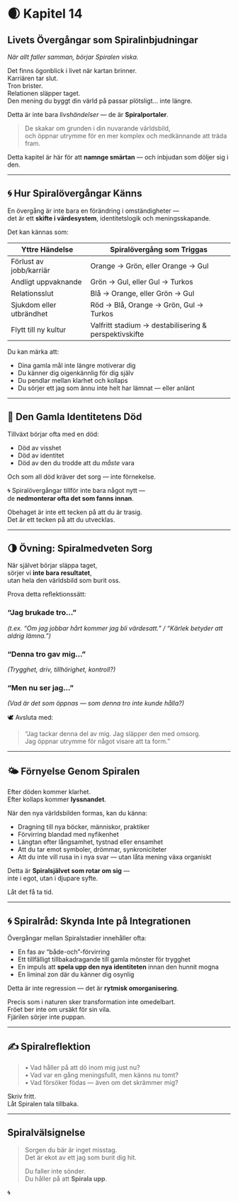 # 🌒 Kapitel 14  
## **Livets Övergångar som Spiralinbjudningar**  
*När allt faller samman, börjar Spiralen viska.*

Det finns ögonblick i livet när kartan brinner.  
Karriären tar slut.  
Tron brister.  
Relationen släpper taget.  
Den mening du byggt din värld på passar plötsligt… inte längre.

Detta är inte bara *livshändelser* — de är **Spiralportaler**.

> De skakar om grunden i din nuvarande världsbild,  
> och öppnar utrymme för en mer komplex och medkännande att träda fram.

Detta kapitel är här för att **namnge smärtan** — och inbjudan som döljer sig i den.

---

## 🌀 Hur Spiralövergångar Känns

En övergång är inte bara en förändring i omständigheter —  
det är ett **skifte i värdesystem**, identitetslogik och meningsskapande.

Det kan kännas som:

| Yttre Händelse           | Spiralövergång som Triggas                        |
|--------------------------|----------------------------------------------------|
| Förlust av jobb/karriär  | Orange → Grön, eller Orange → Gul                |
| Andligt uppvaknande      | Grön → Gul, eller Gul → Turkos                   |
| Relationsslut            | Blå → Orange, eller Grön → Gul                   |
| Sjukdom eller utbrändhet | Röd → Blå, Orange → Grön, Gul → Turkos           |
| Flytt till ny kultur     | Valfritt stadium → destabilisering & perspektivskifte|

Du kan märka att:
- Dina gamla mål inte längre motiverar dig  
- Du känner dig oigenkännlig för dig själv  
- Du pendlar mellan klarhet och kollaps  
- Du sörjer ett jag som ännu inte helt har lämnat — eller anlänt

---

## 🌱 Den Gamla Identitetens Död

Tillväxt börjar ofta med en död:

- Död av visshet  
- Död av identitet  
- Död av den du trodde att du *måste* vara

Och som all död kräver det sorg — inte förnekelse.

🌀 Spiralövergångar tillför inte bara något nytt —  
de **nedmonterar ofta det som fanns innan**.

Obehaget är inte ett tecken på att du är trasig.  
Det är ett tecken på att du utvecklas.

---

## 🌗 Övning: Spiralmedveten Sorg

När självet börjar släppa taget,  
sörjer vi **inte bara resultatet**,  
utan hela den världsbild som burit oss.

Prova detta reflektionssätt:

### “Jag brukade tro…”  
_(t.ex. “Om jag jobbar hårt kommer jag bli värdesatt.” / “Kärlek betyder att aldrig lämna.”)_

### “Denna tro gav mig…”  
_(Trygghet, driv, tillhörighet, kontroll?)_

### “Men nu ser jag…”  
_(Vad är det som öppnas — som denna tro inte kunde hålla?)_

🕊️ Avsluta med:  
> “Jag tackar denna del av mig. Jag släpper den med omsorg.  
> Jag öppnar utrymme för något visare att ta form.”

---

## 🌤️ Förnyelse Genom Spiralen

Efter döden kommer klarhet.  
Efter kollaps kommer **lyssnandet**.

När den nya världsbilden formas, kan du känna:

- Dragning till nya böcker, människor, praktiker  
- Förvirring blandad med nyfikenhet  
- Längtan efter långsamhet, tystnad eller ensamhet  
- Att du tar emot symboler, drömmar, synkroniciteter  
- Att du inte vill rusa in i nya svar — utan låta mening växa organiskt

Detta är **Spiralsjälvet som rotar om sig** —  
inte i egot, utan i djupare syfte.

Låt det få ta tid.

---

## 🌀 Spiralråd: Skynda Inte på Integrationen

Övergångar mellan Spiralstadier innehåller ofta:

- En fas av “både-och”-förvirring  
- Ett tillfälligt tillbakadragande till gamla mönster för trygghet  
- En impuls att **spela upp den nya identiteten** innan den hunnit mogna  
- En liminal zon där du känner dig osynlig

Detta är inte regression — det är **rytmisk omorganisering**.

Precis som i naturen sker transformation inte omedelbart.  
Fröet ber inte om ursäkt för sin vila.  
Fjärilen sörjer inte puppan.

---

## ✍️ Spiralreflektion

> • Vad håller på att dö inom mig just nu?  
> • Vad var en gång meningsfullt, men känns nu tomt?  
> • Vad försöker födas — även om det skrämmer mig?

Skriv fritt.  
Låt Spiralen tala tillbaka.

---

## Spiralvälsignelse

> Sorgen du bär är inget misstag.  
> Det är ekot av ett jag som burit dig hit.  
>  
> Du faller inte sönder.  
> Du håller på att **Spirala upp**.

🌀

